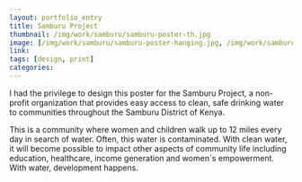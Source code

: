 ```yaml
---
layout: portfolio_entry
title: Samburu Project
thumbnail: /img/work/samburu/samburu-poster-th.jpg
image: [/img/work/samburu/samburu-poster-hanging.jpg, /img/work/samburu/samburu-street-mockup.jpg]
link: 
tags: [design, print]
categories:
---
```


I had the privilege to design this poster for the Samburu Project, a non-profit organization that provides easy access to clean, safe drinking water to communities throughout the Samburu District of Kenya.

This is a community where women and children walk up to 12 miles every day in search of water. Often, this water is contaminated. With clean water, it will become possible to impact other aspects of community life including education, healthcare, income generation and women´s empowerment. With water, development happens.